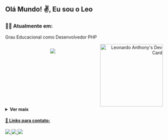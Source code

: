 ## Olá Mundo! :v:, Eu sou o Leo

### :man_technologist: **Atualmente em:** <br>
Grau Educacional como Desenvolvedor PHP


<div style="display: flex; justify-content: space-between"><br>
  <p align="left">
    <a href="https://skillicons.dev">
      <img src="https://skillicons.dev/icons?i=javascript,css,php,mysql,bootstrap&theme=dark" />
    </a>
  </p>
  <div align="right">
    <a href="https://app.daily.dev/leondev">
      <img src="https://api.daily.dev/devcards/d963515284364c079b94e910c64cb9e4.png?r=ibe" width="200" alt="Leonardo Anthony's Dev Card"/>
    </a>
  </div>
</div>

<details>
  <summary><b>Ver mais</b></summary>
  <div align="center">
  <a href="https://github.com/rafaballerini">
  <img height="180em" src="https://github-readme-stats.vercel.app/api?username=leonardoanthony&show_icons=true&theme=dark&include_all_commits=true&count_private=true"/>
  <img height="180em" src="https://github-readme-stats.vercel.app/api/top-langs/?username=leonardoanthony&layout=compact&langs_count=7&theme=dark"/>
</div>
</details>
 
#### :link: Links para contato:

<p align="left">
  <a href="https://www.instagram.com/leonardoanthony.dev/" alt="Instagram">
    <img src="https://img.shields.io/badge/Instagram-8a2be2.svg?style=for-the-badge&logo=Instagram&logoColor=white"/>
  </a>          
  
  <a href="https://www.linkedin.com/in/leonardoanthony-dev/" alt="Linkedin">
    <img src="https://img.shields.io/badge/linkedin-8a2be2.svg?style=for-the-badge&logo=linkedin&logoColor=white"/>
  </a>
  
  <a href="mailto:leonardoanthony.dev@gmail.com" alt="Email">
    <img src="https://img.shields.io/badge/Gmail-8a2be2?style=for-the-badge&logo=gmail&logoColor=white"/>
  </a>
</p>

